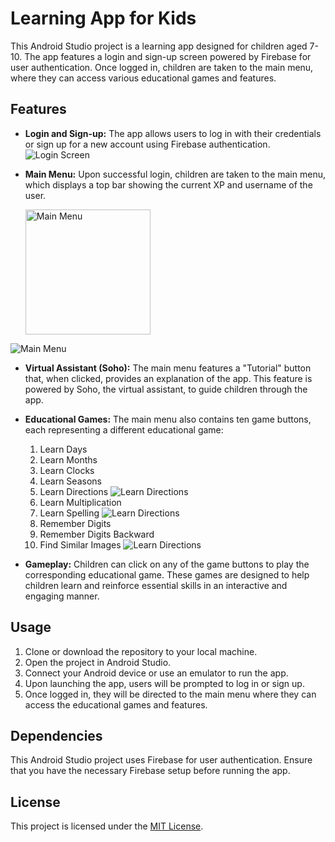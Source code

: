 # Learning App for Kids

This Android Studio project is a learning app designed for children aged 7-10. The app features a login and sign-up screen powered by Firebase for user authentication. Once logged in, children are taken to the main menu, where they can access various educational games and features.

## Features

- **Login and Sign-up:** The app allows users to log in with their credentials or sign up for a new account using Firebase authentication.
![Login Screen](https://github.com/AhadAydin/Educational-App-For-Kids/blob/main/Screenshots/ss0.png)
- **Main Menu:** Upon successful login, children are taken to the main menu, which displays a top bar showing the current XP and username of the user.

  <img src="https://github.com/AhadAydin/Educational-App-For-Kids/blob/main/Screenshots/ss1.png" width="200" alt="Main Menu">
![Main Menu](https://github.com/AhadAydin/Educational-App-For-Kids/blob/main/Screenshots/ss1.png)

- **Virtual Assistant (Soho):** The main menu features a "Tutorial" button that, when clicked, provides an explanation of the app. This feature is powered by Soho, the virtual assistant, to guide children through the app.

- **Educational Games:** The main menu also contains ten game buttons, each representing a different educational game:
  1. Learn Days
  2. Learn Months
  3. Learn Clocks
  4. Learn Seasons
  5. Learn Directions
![Learn Directions](https://github.com/AhadAydin/Educational-App-For-Kids/blob/main/Screenshots/ss2.png)
  6. Learn Multiplication
  7. Learn Spelling
![Learn Directions](https://github.com/AhadAydin/Educational-App-For-Kids/blob/main/Screenshots/ss3.png)
  8. Remember Digits
  9. Remember Digits Backward
  10. Find Similar Images
![Learn Directions](https://github.com/AhadAydin/Educational-App-For-Kids/blob/main/Screenshots/ss4.png)

- **Gameplay:** Children can click on any of the game buttons to play the corresponding educational game. These games are designed to help children learn and reinforce essential skills in an interactive and engaging manner.

## Usage

1. Clone or download the repository to your local machine.
2. Open the project in Android Studio.
3. Connect your Android device or use an emulator to run the app.
4. Upon launching the app, users will be prompted to log in or sign up.
5. Once logged in, they will be directed to the main menu where they can access the educational games and features.

## Dependencies

This Android Studio project uses Firebase for user authentication. Ensure that you have the necessary Firebase setup before running the app.

## License

This project is licensed under the [MIT License](LICENSE).

